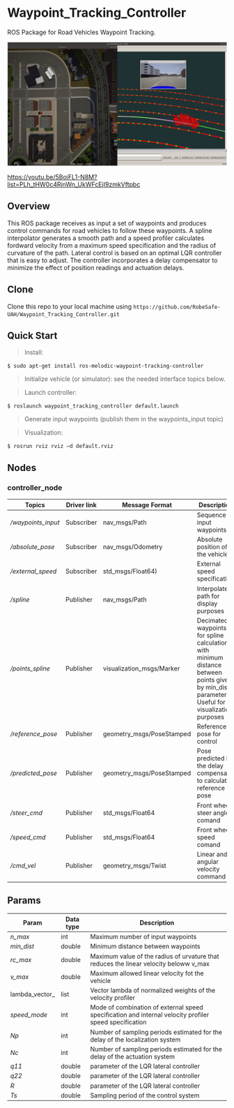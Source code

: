 # Waypoint_Tracking_Controller
ROS Package for Road Vehicles Waypoint Tracking.

![](Images/Sim.png)
 
https://youtu.be/5BoiFL1-N8M?list=PLh_tHW0c4RjnWn_UkWFcEjI9zmkVftpbc

## Overview

This ROS package receives as input a set of waypoints and produces control commands for road vehicles to follow these waypoints. 
A spline interpolator generates a smooth path and a speed profiler calculates fordward velocity from a maximum speed specification and the radius of curvature of the path. Lateral control is based on an optimal LQR controller that is easy to adjust. The controller incorporates a delay compensator to minimize the effect of position readings and actuation delays.

## Clone

Clone this repo to your local machine using `https://github.com/RobeSafe-UAH/Waypoint_Tracking_Controller.git`

## Quick Start

>	Install:
  ```
$ sudo apt-get install ros-melodic-waypoint-tracking-controller
  ```

>	Initialize vehicle (or simulator): see the needed interface topics below.

>	Launch controller:
  ```
$ roslaunch waypoint_tracking_controller default.launch
  ```
>	Generate input waypoints (publish them in the waypoints_input topic)

>	Visualization:
  ```
$ rosrun rviz rviz –d default.rviz
  ```
## Nodes

### controller_node

| Topics | Driver link| Message Format | Description |
| ------------- | ------------- | ----------------- | --------------|
| _/waypoints_input_  | Subscriber | nav_msgs/Path | Sequence of input waypoints
| _/absolute_pose_  | Subscriber | nav_msgs/Odometry | Absolute position of the vehicle
| _/external_speed_  | Subscriber | std_msgs/Float64) | External speed specification
| _/spline_  | Publisher | nav_msgs/Path | Interpolated path for display purposes
| _/points_spline_  | Publisher | visualization_msgs/Marker | Decimated waypoints for spline calculation, with minimum distance between points given by min_dist parameter. Useful for visualization purposes
| _/reference_pose_  | Publisher | geometry_msgs/PoseStamped | Reference pose for control
| _/predicted_pose_  | Publisher | geometry_msgs/PoseStamped | Pose predicted by the delay compensator to calculate reference pose
| _/steer_cmd_  | Publisher | std_msgs/Float64 | Front wheel steer angle comand
| _/speed_cmd_  | Publisher | std_msgs/Float64 | Front wheel speed comand
| _/cmd_vel_  | Publisher | geometry_msgs/Twist | Linear and angular velocity command
 
## Params

| Param | Data type | Description |
| ------------- | ------------- | --------------|
| _n_max_  | int | Maximum number of input waypoints
| _min_dist_  |double | Minimum distance between waypoints
| _rc_max_  | double | Maximum value of the radius of urvature that reduces the linear velocity beloww v_max
| _v_max_  | double | Maximum allowed linear velocity fot the vehicle
| lambda_vector_  | list | Vector lambda of normalized weights of the velocity profiler
| _speed_mode_  | int | Mode of combination of external speed specification and internal velocity profiler speed specification
| _Np_  | int | Number of sampling periods estimated for the delay of the localization system
| _Nc_  | int | Number of sampling periods estimated for the delay of the actuation system
| _q11_  | double | parameter of the LQR lateral controller
| _q22_  | double | parameter of the LQR lateral controller
| _R_  | double | parameter of the LQR lateral controller
| _Ts_  | double | Sampling period of the control system




